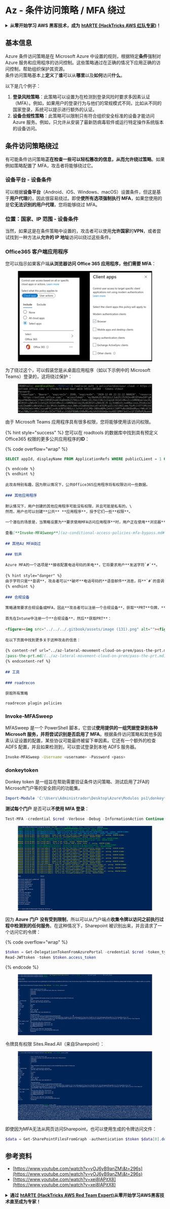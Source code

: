 # Az - 条件访问策略 / MFA 绕过

<details>

<summary><strong>从零开始学习 AWS 黑客技术，成为</strong> <a href="https://training.hacktricks.xyz/courses/arte"><strong>htARTE (HackTricks AWS 红队专家)</strong></a><strong>！</strong></summary>

支持 HackTricks 的其他方式：

* 如果您希望在 HackTricks 中看到您的**公司广告**或**下载 HackTricks 的 PDF**，请查看[**订阅计划**](https://github.com/sponsors/carlospolop)！
* 获取[**官方 PEASS & HackTricks 商品**](https://peass.creator-spring.com)
* 发现[**PEASS 家族**](https://opensea.io/collection/the-peass-family)，我们独家的 [**NFTs**](https://opensea.io/collection/the-peass-family) 收藏
* **加入** 💬 [**Discord 群组**](https://discord.gg/hRep4RUj7f) 或 [**telegram 群组**](https://t.me/peass) 或在 **Twitter** 🐦 上**关注**我 [**@carlospolopm**](https://twitter.com/carlospolopm)**。**
* **通过向** [**HackTricks**](https://github.com/carlospolop/hacktricks) 和 [**HackTricks Cloud**](https://github.com/carlospolop/hacktricks-cloud) github 仓库提交 PR 来分享您的黑客技巧。

</details>

## 基本信息

Azure 条件访问策略是在 Microsoft Azure 中设置的规则，根据特定**条件**强制对 Azure 服务和应用程序的访问控制。这些策略通过在正确的情况下应用正确的访问控制，帮助组织保护其资源。\
条件访问策略基本上**定义**了**谁**可以从**哪里**以及**如何**访问**什么**。

以下是几个例子：

1. **登录风险策略**：此策略可以设置为在检测到登录风险时要求多因素认证（MFA）。例如，如果用户的登录行为与他们的常规模式不同，比如从不同的国家登录，系统可以提示进行额外的认证。
2. **设备合规性策略**：此策略可以限制只有符合组织安全标准的设备才能访问 Azure 服务。例如，只允许从安装了最新防病毒软件或运行特定操作系统版本的设备访问。

## 条件访问策略绕过

有可能条件访问策略**正在检查一些可以轻松篡改的信息，从而允许绕过策略**。如果例如策略配置了 MFA，攻击者将能够绕过它。

### 设备平台 - 设备条件

可以根据**设备平台**（Android、iOS、Windows、macOS）设置条件，但这是基于**用户代理**的，因此很容易绕过。即使**使所有选项强制执行 MFA**，如果您使用的是**它无法识别的用户代理**，您将能够绕过 MFA。

### 位置：国家、IP 范围 - 设备条件

当然，如果这是在条件策略中设置的，攻击者可以使用**允许国家**的**VPN**，或者尝试找到一种方法从**允许的 IP 地址**访问以绕过这些条件。

### Office365 客户端应用程序

您可以指示如果客户端**从浏览器访问 Office 365 应用程序，他们需要 MFA**：

<figure><img src="../../../.gitbook/assets/image (129).png" alt=""><figcaption></figcaption></figure>

为了绕过这个，可以假装您是从桌面应用程序（如以下示例中的 Microsoft Teams）登录的，这将绕过保护：

<figure><img src="../../../.gitbook/assets/image (130).png" alt=""><figcaption></figcaption></figure>

由于 Microsoft Teams 应用程序具有很多权限，您将能够使用该访问权限。

{% hint style="success" %}
您可以在 roadtools 的数据库中找到具有预定义 Office365 权限的更多公共应用程序的**ID**：

{% code overflow="wrap" %}
```sql
SELECT appId, displayName FROM ApplicationRefs WHERE publicCLient = 1 ORDER BY displayName ASC
```
```markdown
{% endcode %}
{% endhint %}

此攻击特别有趣，因为默认情况下，公共Office365应用程序将有权限访问一些数据。

### 其他应用程序

默认情况下，用户创建的其他应用程序可能没有权限，并且可能是私有的。\
然而，用户也可以创建**公共** **应用程序**，授予它们一些**权限**。

一个潜在的场景是，当策略设置为**要求使用MFA访问应用程序**时，用户正在使用**浏览器**（可能是因为它是一个Web应用程序，因此这将是唯一的方式），如果有一个**代理应用程序** - 一个允许**代表用户与其他应用程序交互**的应用程序 -，用户可以**登录代理应用程序**，然后通过这个代理应用程序**登录最初受MFA保护的应用程序**。

查看[**Invoke-MFASweep**](az-conditional-access-policies-mfa-bypass.md#invoke-mfasweep)和[**donkeytoken**](az-conditional-access-policies-mfa-bypass.md#donkeytoken)技术。

## 其他Az MFA绕过

### 铃声

Azure MFA的一个选项是**接收配置电话号码的来电**，它将要求用户**发送字符`#`**。

{% hint style="danger" %}
由于字符只是**音调**，攻击者可以**破坏**电话号码的**语音邮件**消息，将**`#`的音调**配置为消息，然后，在请求MFA时确保**受害者的电话忙线**（呼叫它），这样Azure的来电就会被转接到语音邮件。
{% endhint %}

### 合规设备

策略通常要求合规设备或MFA，因此**攻击者可以注册一个合规设备**，获取**PRT**令牌，**以此方式绕过MFA**。

首先在Intune中注册一个**合规设备**，然后**获取PRT**：

<figure><img src="../../../.gitbook/assets/image (131).png" alt=""><figcaption></figcaption></figure>

在以下页面中找到更多关于这种攻击的信息：

{% content-ref url="../az-lateral-movement-cloud-on-prem/pass-the-prt.md" %}
[pass-the-prt.md](../az-lateral-movement-cloud-on-prem/pass-the-prt.md)
{% endcontent-ref %}

## 工具

### roadrecon

获取所有策略
```
```bash
roadrecon plugin policies
```
### Invoke-MFASweep

MFASweep 是一个 PowerShell 脚本，它尝试**使用提供的一组凭据登录到各种 Microsoft 服务，并将尝试识别是否启用了 MFA**。根据条件访问策略和其他多因素认证设置的配置，某些协议可能最终被留下单因素。它还有一个额外的检查 ADFS 配置，并且如果检测到，可以尝试登录到本地 ADFS 服务器。
```bash
Invoke-MFASweep -Username <username> -Password <pass>
```
### donkeytoken

Donkey token 是一组旨在帮助需要验证条件访问策略、测试启用了2FA的Microsoft门户等的安全顾问的功能集。
```powershell
Import-Module 'C:\Users\Administrador\Desktop\Azure\Modulos ps1\donkeytoken' -Force
```
**测试每个门户** 是否可以**不使用 MFA 登录**：
```powershell
Test-MFA -credential $cred -Verbose -Debug -InformationAction Continue
```
<figure><img src="../../../.gitbook/assets/2023-03-06 17_02_47-.png" alt=""><figcaption></figcaption></figure>

因为 **Azure** **门户** **没有受到限制**，所以可以从门户端点**收集令牌以访问之前执行过程中检测到的任何服务**。在这种情况下，Sharepoint 被识别出来，并且请求了一个访问它的令牌：

{% code overflow="wrap" %}
```powershell
$token = Get-DelegationTokenFromAzurePortal -credential $cred -token_type microsoft.graph -extension_type Microsoft_Intune
Read-JWTtoken -token $token.access_token
```
{% endcode %}

<figure><img src="../../../.gitbook/assets/2023-03-06 17_11_28-Window.png" alt=""><figcaption></figcaption></figure>

令牌具有权限 Sites.Read.All（来自Sharepoint）：

<figure><img src="../../../.gitbook/assets/2023-03-06 17_11_43-Window.png" alt=""><figcaption></figcaption></figure>

即使因为MFA无法从网页访问Sharepoint，也可以使用生成的令牌访问文件：
```powershell
$data = Get-SharePointFilesFromGraph -authentication $token $data[0].downloadUrl
```
## 参考资料

* [https://www.youtube.com/watch?v=yOJ6yB9anZM\&t=296s](https://www.youtube.com/watch?v=yOJ6yB9anZM\&t=296s)
* [https://www.youtube.com/watch?v=xei8lAPitX8](https://www.youtube.com/watch?v=xei8lAPitX8)

<details>

<summary><strong>通过</strong> <a href="https://training.hacktricks.xyz/courses/arte"><strong>htARTE (HackTricks AWS Red Team Expert)</strong></a><strong>从零开始学习AWS黑客技术直至成为专家！</strong></summary>

其他支持HackTricks的方式：

* 如果您希望在**HackTricks中看到您的公司广告**或**下载HackTricks的PDF版本**，请查看[**订阅计划**](https://github.com/sponsors/carlospolop)！
* 获取[**官方的PEASS & HackTricks商品**](https://peass.creator-spring.com)
* 探索[**PEASS家族**](https://opensea.io/collection/the-peass-family)，我们独家的[**NFTs系列**](https://opensea.io/collection/the-peass-family)
* **加入** 💬 [**Discord群组**](https://discord.gg/hRep4RUj7f) 或 [**telegram群组**](https://t.me/peass) 或在 **Twitter** 🐦 上**关注**我 [**@carlospolopm**](https://twitter.com/carlospolopm)**。**
* **通过向** [**HackTricks**](https://github.com/carlospolop/hacktricks) 和 [**HackTricks Cloud**](https://github.com/carlospolop/hacktricks-cloud) github仓库提交PR来分享您的黑客技巧。

</details>
